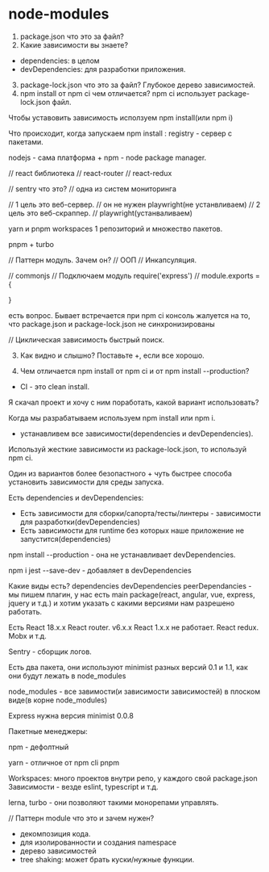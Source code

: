 # node-modules

1. package.json что это за файл?
2. Какие зависимости вы знаете?
- dependencies: в целом
- devDependencies: для разработки приложения.
3. package-lock.json что это за файл? Глубокое дерево зависимостей.
4. npm install от npm ci чем отличается?
npm ci использует package-lock.json файл.

Чтобы уставовить зависимость исползуем npm install(или npm i)

Что происходит, когда запускаем npm install <package>:
registry - сервер с пакетами.

nodejs - сама платформа + npm - node package manager.

// react библиотека
// react-router
// react-redux

// sentry что это? // одна из систем мониторинга

// 1 цель это веб-сервер. // он не нужен playwright(не устанвливаем)
// 2 цель это веб-скраппер. // playwright(устанваливаем)

yarn и pnpm workspaces
1 репозиторий и множество пакетов.

pnpm + turbo


// Паттерн модуль. Зачем он?
// ООП
// Инкапсуляция.

// commonjs
// Подключаем модуль
require('express')
// module.exports = {
  
}


есть вопрос. Бывает встречается при npm ci консоль жалуется на то, что package.json и package-lock.json не синхронизированы

// Циклическая зависимость быстрый поиск.


























3. Как видно и слышно? Поставьте +, если все хорошо.

4. Чем отличается npm install от npm ci и от npm install --production?
- CI - это clean install.

Я скачал проект и хочу с ним поработать, какой вариант использовать?

Когда мы разрабатываем используем npm install или npm i.
- устанавливем все зависимости(dependencies и devDependencies).

Используй жесткие зависимости из package-lock.json, то используй npm ci.

Один из вариантов более безопастного + чуть быстрее способа установить зависимости
для среды запуска.

Есть dependencies и devDependencies:
- Есть зависимости для сборки/сапорта/тесты/линтеры - зависимости для разработки(devDependencies)
- Есть зависимости для runtime без которых наше приложение не запустится(dependencies)

npm install --production - она не устанавливает devDependencies.

npm i jest --save-dev - добавляет в devDependencies

Какие виды есть?
dependencies
devDependencies
peerDependancies - мы пишем плагин, у нас есть main package(react, angular, vue, express, jquery и т.д.) и хотим указать с какими версиями нам разрешено работать.

Есть React 18.x.x
React router. v6.x.x React 1.x.x не работает.
React redux.
Mobx
и т.д.

Sentry - сборщик логов.

Есть два пакета, они используют minimist разных версий 0.1 и 1.1, как они будут лежать в node_modules

node_modules - все завимости(и зависимости зависимостей) в плоском виде(в корне node_modules)

Express нужна версия minimist 0.0.8

Пакетные менеджеры:

npm - дефолтный

yarn - отличное от npm cli
pnpm 

Workspaces: много проектов внутри репо, у каждого свой package.json
Зависимости - везде eslint, typescript и т.д.

lerna, turbo - они позволяют такими монорепами управлять.

// Паттерн module что это и зачем нужен?

- декомпозиция кода.
- для изолированности и создания namespace
- дерево зависимостей
- tree shaking: может брать куски/нужные функции.

<!-- <script src="./index.js">
  const variable = 1 - window namespace
</script>
<script src="./submodule/index.js">
  const variable = 100 - window namespace
</script>
В чем проблема?
- нет зависимостей.
- нет изолированности(namespace) -->
